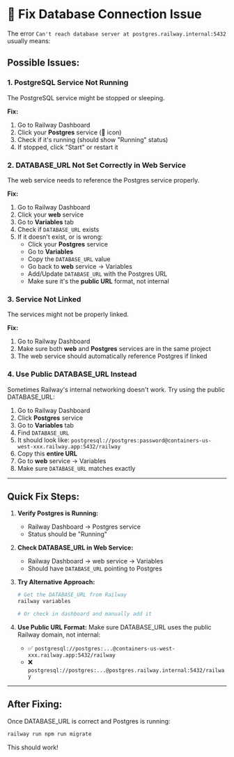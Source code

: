 # 🔧 Fix Database Connection Issue

The error `Can't reach database server at postgres.railway.internal:5432` usually means:

## Possible Issues:

### 1. PostgreSQL Service Not Running
The PostgreSQL service might be stopped or sleeping.

**Fix:**
1. Go to Railway Dashboard
2. Click your **Postgres** service (🐘 icon)
3. Check if it's running (should show "Running" status)
4. If stopped, click "Start" or restart it

### 2. DATABASE_URL Not Set Correctly in Web Service
The web service needs to reference the Postgres service properly.

**Fix:**
1. Go to Railway Dashboard
2. Click your **web** service
3. Go to **Variables** tab
4. Check if `DATABASE_URL` exists
5. If it doesn't exist, or is wrong:
   - Click your **Postgres** service
   - Go to **Variables**
   - Copy the `DATABASE_URL` value
   - Go back to **web** service → Variables
   - Add/Update `DATABASE_URL` with the Postgres URL
   - Make sure it's the **public URL** format, not internal

### 3. Service Not Linked
The services might not be properly linked.

**Fix:**
1. Go to Railway Dashboard
2. Make sure both **web** and **Postgres** services are in the same project
3. The web service should automatically reference Postgres if linked

### 4. Use Public DATABASE_URL Instead

Sometimes Railway's internal networking doesn't work. Try using the public DATABASE_URL:

1. Go to Railway Dashboard
2. Click **Postgres** service
3. Go to **Variables** tab
4. Find `DATABASE_URL`
5. It should look like: `postgresql://postgres:password@containers-us-west-xxx.railway.app:5432/railway`
6. Copy this **entire URL**
7. Go to **web** service → Variables
8. Make sure `DATABASE_URL` matches exactly

---

## Quick Fix Steps:

1. **Verify Postgres is Running:**
   - Railway Dashboard → Postgres service
   - Status should be "Running"

2. **Check DATABASE_URL in Web Service:**
   - Railway Dashboard → web service → Variables
   - Should have `DATABASE_URL` pointing to Postgres

3. **Try Alternative Approach:**
   ```bash
   # Get the DATABASE_URL from Railway
   railway variables
   
   # Or check in dashboard and manually add it
   ```

4. **Use Public URL Format:**
   Make sure DATABASE_URL uses the public Railway domain, not internal:
   - ✅ `postgresql://postgres:...@containers-us-west-xxx.railway.app:5432/railway`
   - ❌ `postgresql://postgres:...@postgres.railway.internal:5432/railway`

---

## After Fixing:

Once DATABASE_URL is correct and Postgres is running:

```bash
railway run npm run migrate
```

This should work!

